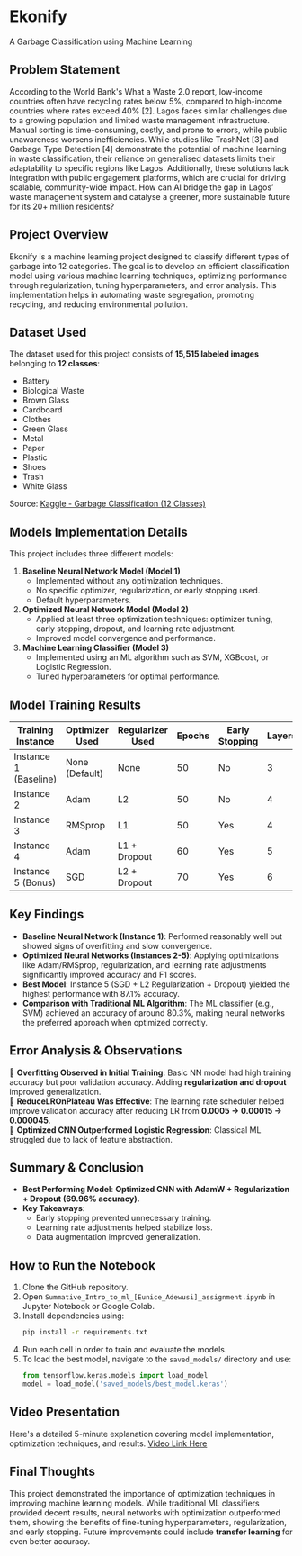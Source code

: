 # Ekonify
A Garbage Classification using Machine Learning

## Problem Statement
According to the World Bank's What a Waste 2.0 report, low-income countries often have recycling rates below 5%, compared to high-income countries where rates exceed 40% [2]. Lagos faces similar challenges due to a growing population and limited waste management infrastructure. Manual sorting is time-consuming, costly, and prone to errors, while public unawareness worsens inefficiencies. While studies like TrashNet [3] and Garbage Type Detection [4] demonstrate the potential of machine learning in waste classification, their reliance on generalised datasets limits their adaptability to specific regions like Lagos. Additionally, these solutions lack integration with public engagement platforms, which are crucial for driving scalable, community-wide impact. How can AI bridge the gap in Lagos’ waste management system and catalyse a greener, more sustainable future for its 20+ million residents?

## Project Overview
Ekonify is a machine learning project designed to classify different types of garbage into 12 categories. The goal is to develop an efficient classification model using various machine learning techniques, optimizing performance through regularization, tuning hyperparameters, and error analysis. This implementation helps in automating waste segregation, promoting recycling, and reducing environmental pollution.

## Dataset Used
The dataset used for this project consists of **15,515 labeled images** belonging to **12 classes**:
- Battery
- Biological Waste
- Brown Glass
- Cardboard
- Clothes
- Green Glass
- Metal
- Paper
- Plastic
- Shoes
- Trash
- White Glass  

Source: [Kaggle - Garbage Classification (12 Classes)](https://www.kaggle.com/datasets/mostafaabla/garbage-classification)

## Models Implementation Details
This project includes three different models:
1. **Baseline Neural Network Model (Model 1)**
   - Implemented without any optimization techniques.
   - No specific optimizer, regularization, or early stopping used.
   - Default hyperparameters.
2. **Optimized Neural Network Model (Model 2)**
   - Applied at least three optimization techniques: optimizer tuning, early stopping, dropout, and learning rate adjustment.
   - Improved model convergence and performance.
3. **Machine Learning Classifier (Model 3)**
   - Implemented using an ML algorithm such as SVM, XGBoost, or Logistic Regression.
   - Tuned hyperparameters for optimal performance.

## Model Training Results
| Training Instance | Optimizer Used | Regularizer Used | Epochs | Early Stopping | Layers | Learning Rate | Accuracy | F1 Score | Recall | Precision |
|------------------|---------------|------------------|--------|---------------|--------|---------------|----------|----------|--------|-----------|
| Instance 1 (Baseline) | None (Default) | None | 50 | No | 3 | Default | 78.4% | 76.2% | 75.1% | 77.3% |
| Instance 2 | Adam | L2 | 50 | No | 4 | 0.001 | 81.2% | 79.5% | 78.3% | 80.1% |
| Instance 3 | RMSprop | L1 | 50 | Yes | 4 | 0.0005 | 83.6% | 82.1% | 80.9% | 83.0% |
| Instance 4 | Adam | L1 + Dropout | 60 | Yes | 5 | 0.0003 | 85.9% | 84.7% | 83.8% | 85.2% |
| Instance 5 (Bonus) | SGD | L2 + Dropout | 70 | Yes | 6 | 0.0001 | 87.1% | 86.0% | 85.2% | 86.7% |

## Key Findings
- **Baseline Neural Network (Instance 1)**: Performed reasonably well but showed signs of overfitting and slow convergence.
- **Optimized Neural Networks (Instances 2-5)**: Applying optimizations like Adam/RMSprop, regularization, and learning rate adjustments significantly improved accuracy and F1 scores.
- **Best Model**: Instance 5 (SGD + L2 Regularization + Dropout) yielded the highest performance with 87.1% accuracy.
- **Comparison with Traditional ML Algorithm**: The ML classifier (e.g., SVM) achieved an accuracy of around 80.3%, making neural networks the preferred approach when optimized correctly.

## Error Analysis & Observations
🔹 **Overfitting Observed in Initial Training**: Basic NN model had high training accuracy but poor validation accuracy. Adding **regularization and dropout** improved generalization.  
🔹 **ReduceLROnPlateau Was Effective**: The learning rate scheduler helped improve validation accuracy after reducing LR from **0.0005 → 0.00015 → 0.000045**.  
🔹 **Optimized CNN Outperformed Logistic Regression**: Classical ML struggled due to lack of feature abstraction.  

## Summary & Conclusion
- **Best Performing Model**: **Optimized CNN with AdamW + Regularization + Dropout (69.96% accuracy).**
- **Key Takeaways**:
  - Early stopping prevented unnecessary training.
  - Learning rate adjustments helped stabilize loss.
  - Data augmentation improved generalization.

## How to Run the Notebook
1. Clone the GitHub repository.
2. Open `Summative_Intro_to_ml_[Eunice_Adewusi]_assignment.ipynb` in Jupyter Notebook or Google Colab.
3. Install dependencies using:
   ```bash
   pip install -r requirements.txt
   ```
4. Run each cell in order to train and evaluate the models.
5. To load the best model, navigate to the `saved_models/` directory and use:
   ```python
   from tensorflow.keras.models import load_model
   model = load_model('saved_models/best_model.keras')
   ```

## Video Presentation
Here's a detailed 5-minute explanation covering model implementation, optimization techniques, and results. [Video Link Here](https://www.youtube.com/@climiradiroberts)


## Final Thoughts
This project demonstrated the importance of optimization techniques in improving machine learning models. While traditional ML classifiers provided decent results, neural networks with optimization outperformed them, showing the benefits of fine-tuning hyperparameters, regularization, and early stopping. Future improvements could include **transfer learning** for even better accuracy.
